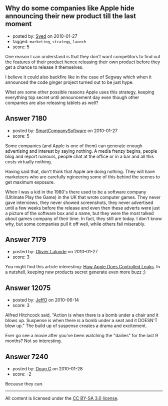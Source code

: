 ## Why do some companies like Apple hide announcing  their new product till the last moment

- posted by: [Syed](https://stackexchange.com/users/-1/594-syed) on 2010-01-27
- tagged: `marketing`, `strategy`, `launch`
- score: 5

One reason I can understand is that they don't want competitors to find out the features of their product hence releasing their own product before they get a chance to release it themselves.

I believe it could also backfire like in the case of Segway which when it announced the code ginger project turned out to be just hype.

What are some other possible reasons Apple uses this strategy, keeping everything top secret until announcement day even though other companies are also releasing tablets as well?


## Answer 7180

- posted by: [SmartCompanySoftware](https://stackexchange.com/users/-1/1629-smartcompanysoftware) on 2010-01-27
- score: 5

Some companies (and Apple is one of them) can generate enough advertising and interest by saying nothing. A media frenzy begins, people blog and report rumours, people chat at the office or in a bar and all this costs virtually nothing.

Having said that, don't think that Apple are doing nothing. They will have marketeers who are carefully ngineering some of this behind the scenes to get maximum exposure.

When I was a kid in the 1980's there used to be a software company (Ultimate Play the Game) in the UK that wrote computer games. They never gave interviews, they never showed screenshots, they never advertised until a few weeks before the release and even then these adverts were just a picture of the software box and a name, but they were the most talked about games company of their time. In fact, they still are today. I don't know why, but some companies pull it off well, while others fail miserably.


## Answer 7179

- posted by: [Olivier Lalonde](https://stackexchange.com/users/-1/1030-olivier-lalonde) on 2010-01-27
- score: 3

<p>You might find this article interesting: <a href="http://www.macobserver.com/tmo/article/how%5Fapple%5Fdoes%5Fcontrolled%5Fleaks/" rel="nofollow">How Apple Does Controlled Leaks</a>. In a nutshell, keeping new products secret generate even more buzz ;)</p>



## Answer 12075

- posted by: [JeffO](https://stackexchange.com/users/-1/1796-jeffo) on 2010-06-14
- score: 3

Alfred Hitchcock said, "Action is when there is a bomb under a chair and it blows up. Suspense is when there is a bomb under a seat and it DOESN'T blow up." The build up of suspense creates a drama and excitement. 

Ever go see a movie after you've been watching the "dailies" for the last 9 months? Not so interesting.


## Answer 7240

- posted by: [Doug G](https://stackexchange.com/users/-1/2107-doug-g) on 2010-01-28
- score: -2

Because they can.



---

All content is licensed under the [CC BY-SA 3.0 license](https://creativecommons.org/licenses/by-sa/3.0/).

